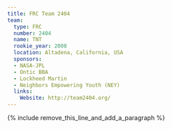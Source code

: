 ```yaml
---
title: FRC Team 2404
team:
  type: FRC
  number: 2404
  name: TNT
  rookie_year: 2008
  location: Altadena, California, USA
  sponsors:
  - NASA-JPL
  - Ontic BBA
  - Lockheed Martin
  - Neighbors Empowering Youth (NEY)
  links:
    Website: http://team2404.org/
---
```


{% include remove_this_line_and_add_a_paragraph %}